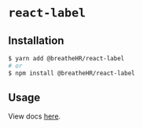 # `react-label`

## Installation

```sh
$ yarn add @breatheHR/react-label
# or
$ npm install @breatheHR/react-label
```

## Usage

View docs [here](https://radix-ui.com/primitives/docs/utilities/label).
